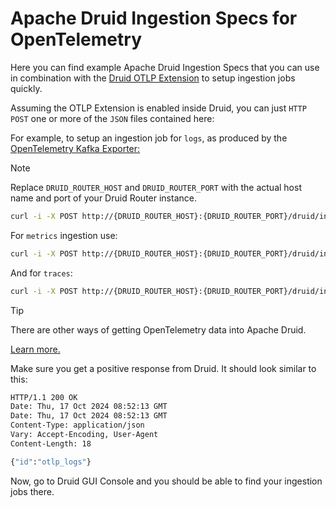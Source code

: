 # Apache Druid Ingestion Specs for OpenTelemetry

Here you can find example Apache Druid Ingestion Specs that you can use in combination with the
[Druid OTLP Extension](../../druid-otlp-format/) to setup ingestion jobs quickly.

Assuming the OTLP Extension is enabled inside Druid, you can just `HTTP POST` one or more of the
`JSON` files contained here:

For example, to setup an ingestion job for `logs`, as produced by the
[OpenTelemetry Kafka Exporter:](https://github.com/open-telemetry/opentelemetry-collector-contrib/blob/main/exporter/kafkaexporter/README.md)

> [!NOTE]
> Replace `DRUID_ROUTER_HOST` and `DRUID_ROUTER_PORT` with the actual host name and port of
> your Druid Router instance.
>

```sh
curl -i -X POST http://{DRUID_ROUTER_HOST}:{DRUID_ROUTER_PORT}/druid/indexer/v1/supervisor --header 'Content-Type: application/json' --data-binary '@kafkaExporterLogsIngestionSpec.json'
```

For `metrics` ingestion use:

```sh
curl -i -X POST http://{DRUID_ROUTER_HOST}:{DRUID_ROUTER_PORT}/druid/indexer/v1/supervisor --header 'Content-Type: application/json' --data-binary '@kafkaExporterMetricsIngestionSpec.json'
```

And for `traces`:

```sh
curl -i -X POST http://{DRUID_ROUTER_HOST}:{DRUID_ROUTER_PORT}/druid/indexer/v1/supervisor --header 'Content-Type: application/json' --data-binary '@kafkaExporterTracesIngestionSpec.json'
```

> [!TIP]
>
> There are other ways of getting OpenTelemetry data into Apache Druid.
>
> [Learn more.](../../README.md)

Make sure you get a positive response from Druid. It should look similar to this:

```sh
HTTP/1.1 200 OK
Date: Thu, 17 Oct 2024 08:52:13 GMT
Date: Thu, 17 Oct 2024 08:52:13 GMT
Content-Type: application/json
Vary: Accept-Encoding, User-Agent
Content-Length: 18

{"id":"otlp_logs"}
```

Now, go to Druid GUI Console and you should be able to find your ingestion jobs there.
